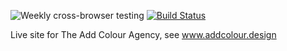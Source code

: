 ![Weekly cross-browser testing](https://github.com/addcolouragency/website/workflows/Weekly%20cross-browser%20testing/badge.svg)
[![Build Status](https://travis-ci.com/addcolouragency/website.svg?branch=gh-pages)](https://travis-ci.com/addcolouragency/website)

Live site for The Add Colour Agency, see www.addcolour.design
